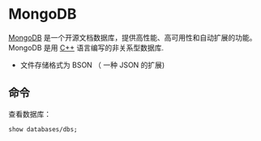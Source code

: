 # MongoDB

[MongoDB](http://c.biancheng.net/mongodb/) 是一个开源文档数据库，提供高性能、高可用性和自动扩展的功能。MongoDB 是用 [C++](http://c.biancheng.net/cplus/) 语言编写的非关系型数据库.

- 文件存储格式为 BSON （ 一种 JSON 的扩展)

## 命令

查看数据库：

```
show databases/dbs;
```

